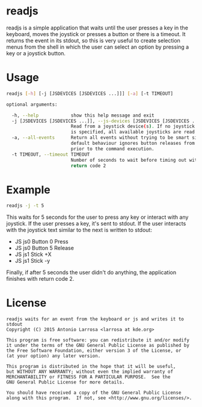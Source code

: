 # readjs

readjs is a simple application that waits until the user presses a key in the
keyboard, moves the joystick or presses a button or there is a timeout.
It returns the event in its stdout, so this is very useful to create selection
menus from the shell in which the user can select an option by pressing a key
or a joystick button. 

# Usage

```sh
readjs [-h] [-j [JSDEVICES [JSDEVICES ...]]] [-a] [-t TIMEOUT]
```

```sh
optional arguments:

  -h, --help            show this help message and exit
  -j [JSDEVICES [JSDEVICES ...]], --js-devices [JSDEVICES [JSDEVICES ...]]
                        Read from a joystick device(s). If no joystick device
                        is specified, all available joysticks are read
  -a, --all-events      Return all events without trying to be smart since the
                        default behaviour ignores button releases from presses
                        prior to the command execution.
  -t TIMEOUT, --timeout TIMEOUT
                        Number of seconds to wait before timing out with
                        return code 2
```
# Example

```sh
readjs -j -t 5
```

This waits for 5 seconds for the user to press any key or interact with any
joystick. If the user presses a key, it's sent to stdout. If the user
interacts with the joystick text similar to the next is written to stdout:

* JS js0 Button 0 Press
* JS js0 Button 5 Release
* JS js1 Stick +X
* JS js1 Stick -y

Finally, if after 5 seconds the user didn't do anything, the application
finishes with return code 2.


# License

```
readjs waits for an event from the keyboard or js and writes it to stdout
Copyright (C) 2015 Antonio Larrosa <larrosa at kde.org>

This program is free software: you can redistribute it and/or modify
it under the terms of the GNU General Public License as published by
the Free Software Foundation, either version 3 of the License, or
(at your option) any later version.

This program is distributed in the hope that it will be useful,
but WITHOUT ANY WARRANTY; without even the implied warranty of
MERCHANTABILITY or FITNESS FOR A PARTICULAR PURPOSE.  See the
GNU General Public License for more details.

You should have received a copy of the GNU General Public License
along with this program.  If not, see <http://www.gnu.org/licenses/>.
```
